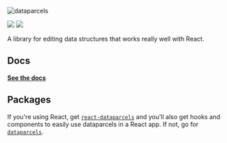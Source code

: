 ![dataparcels](https://user-images.githubusercontent.com/345320/48319791-4eece200-e666-11e8-8b19-252cd1135ae2.png)

<a href="https://www.npmjs.com/package/react-dataparcels"><img src="https://img.shields.io/npm/v/dataparcels.svg?style=flat-square"></a>
![](https://github.com/92green/dataparcels/workflows/test/badge.svg?branch=master)

A library for editing data structures that works really well with React.

## Docs

**[See the docs](https://92green.github.io/dataparcels/)**

## Packages

If you're using React, get [`react-dataparcels`](https://www.npmjs.com/package/react-dataparcels) and you'll also get hooks and components to easily use dataparcels in a React app. If not, go for [`dataparcels`](https://www.npmjs.com/package/dataparcels).

